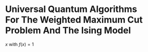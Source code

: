 # Universal Quantum Algorithms <br/> For The Weighted Maximum Cut Problem And The Ising Model
$x$ with $f(x) = 1$
